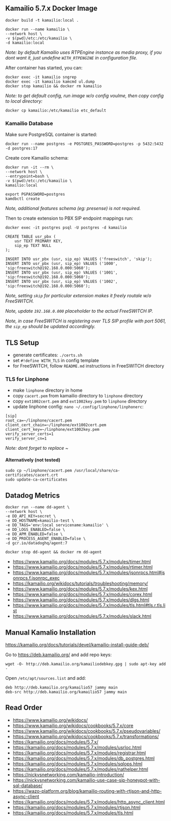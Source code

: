 ## Kamailio 5.7.x Docker Image

```
docker build -t kamailio:local .

docker run --name kamailio \
--network host \
-v $(pwd)/etc:/etc/kamailio \
-d kamailio:local
```

_Note: by default Kamailio uses RTPEngine instance as media proxy, if you dont want it, just undefine `WITH_RTPENGINE` in configuration file._

After container has started, you can:

```
docker exec -it kamailio sngrep
docker exec -it kamailio kamcmd ul.dump
docker stop kamailio && docker rm kamailio
```

_Note: to get default config, run image w/o config voulme, then copy config to local directory:_

```
docker cp kamailio:/etc/kamailio etc_default
```

### Kamailio Database

Make sure PostgreSQL container is started:

```
docker run --name postgres -e POSTGRES_PASSWORD=postgres -p 5432:5432 -d postgres:17
```

Create core Kamailio schema:

```
docker run -it --rm \
--network host \
--entrypoint=bash \
-v $(pwd)/etc:/etc/kamailio \
kamailio:local

export PGPASSWORD=postgres
kamdbctl create
```

_Note, additional features schema (eg: presense) is not required._

Then to create extension to PBX SIP endpoint mappings run:

```
docker exec -it postgres psql -U postgres -d kamailio

CREATE TABLE usr_pbx (
    usr TEXT PRIMARY KEY,
    sip_ep TEXT NULL
);

INSERT INTO usr_pbx (usr, sip_ep) VALUES ('freeswitch', 'skip');
INSERT INTO usr_pbx (usr, sip_ep) VALUES ('1000', 'sip:freeswitch@192.168.0.000:5060');
INSERT INTO usr_pbx (usr, sip_ep) VALUES ('1001', 'sip:freeswitch@192.168.0.000:5060');
INSERT INTO usr_pbx (usr, sip_ep) VALUES ('1002', 'sip:freeswitch@192.168.0.000:5060');
```

_Note, setting `skip` for particular extension makes it freely routale w/o FreeSWITCH._

_Note, update `192.168.0.000` placeholder to the actual FreeSWITCH IP._

_Note, in case FreeSWITCH is registering over TLS SIP profile with port 5061, the `sip_ep` should be updated accordingly._

## TLS Setup

-   generate certificates: `./certs.sh`
-   set `#!define WITH_TLS` in config template
-   for FreeSWITCH, follow `README.md` instructions in FreeSWITCH directory

### TLS for Linphone

-   make `linphone` directory in home
-   copy `cacert.pem` from kamailio directory to `linphone` directory
-   copy `ext1002cert.pem` and `ext1002key.pem` to `linphone` directory
-   update linphone config: `nano ~/.config/linphone/linphonerc`:

```
[sip]
root_ca=~/linphone/cacert.pem
client_cert_chain=~/linphone/ext1002cert.pem
client_cert_key=~/linphone/ext1002key.pem
verify_server_certs=1
verify_server_cn=1
```

_Note: dont forget to replace ~_

#### Alternatively (not tested)

```
sudo cp ~/linphone/cacert.pem /usr/local/share/ca-certificates/cacert.crt
sudo update-ca-certificates
```

## Datadog Metrics

```
docker run --name dd-agent \
--network host \
-e DD_API_KEY=secret \
-e DD_HOSTNAME=kamailio-test \
-e DD_TAGS='env:local servicename:kamailio' \
-e DD_LOGS_ENABLED=false \
-e DD_APM_ENABLED=false \
-e DD_PROCESS_AGENT_ENABLED=false \
-d gcr.io/datadoghq/agent:7

docker stop dd-agent && docker rm dd-agent
```

- https://www.kamailio.org/docs/modules/5.7.x/modules/timer.html
- https://www.kamailio.org/docs/modules/5.7.x/modules/rtimer.html
- https://www.kamailio.org/docs/modules/5.7.x/modules/jsonrpcs.html#jsonrpcs.f.jsonrpc_exec
- https://kamailio.org/wikidocs/tutorials/troubleshooting/memory/
- https://www.kamailio.org/docs/modules/5.7.x/modules/kex.html
- https://www.kamailio.org/docs/modules/5.7.x/modules/corex.html
- https://www.kamailio.org/docs/modules/5.7.x/modules/dlgs.html
- https://www.kamailio.org/docs/modules/5.7.x/modules/tls.html#tls.r.tls.list
- https://www.kamailio.org/docs/modules/5.7.x/modules/slack.html

## Manual Kamalio Installation

https://kamailio.org/docs/tutorials/devel/kamailio-install-guide-deb/

Go to https://deb.kamailio.org/ and add repo keys:

```
wget -O- http://deb.kamailio.org/kamailiodebkey.gpg | sudo apt-key add -
```

Open `/etc/apt/sources.list` and add:

```
deb http://deb.kamailio.org/kamailio57 jammy main
deb-src http://deb.kamailio.org/kamailio57 jammy main
```

## Read Order

- https://www.kamailio.org/wikidocs/
- https://www.kamailio.org/wikidocs/cookbooks/5.7.x/core
- https://www.kamailio.org/wikidocs/cookbooks/5.7.x/pseudovariables/
- https://www.kamailio.org/wikidocs/cookbooks/5.7.x/transformations/
- https://kamailio.org/docs/modules/5.7.x/
- https://kamailio.org/docs/modules/5.7.x/modules/usrloc.html
- https://kamailio.org/docs/modules/5.7.x/modules/registrar.html
- https://kamailio.org/docs/modules/5.7.x/modules/db_postgres.html
- https://kamailio.org/docs/modules/5.7.x/modules/sqlops.html
- https://kamailio.org/docs/modules/5.7.x/modules/nathelper.html
- https://nickvsnetworking.com/kamailio-introduction/
- https://nickvsnetworking.com/kamailio-use-case-sip-honeypot-with-sql-database/
- https://wazo-platform.org/blog/kamailio-routing-with-rtjson-and-http-async-client
- https://kamailio.org/docs/modules/5.7.x/modules/http_async_client.html
- https://kamailio.org/docs/modules/5.7.x/modules/rtjson.html
- https://kamailio.org/docs/modules/5.7.x/modules/tls.html
